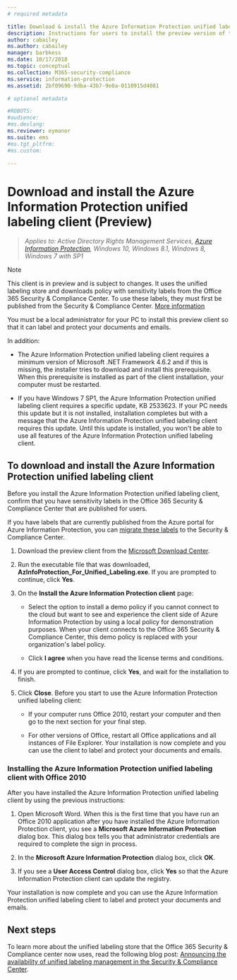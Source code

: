 ```yaml
---
# required metadata

title: Download & install the Azure Information Protection unified labeling client (Preview)
description: Instructions for users to install the preview version of the Azure Information Protection unified labeling client for Windows, so that you can classify and protect your documents and emails. 
author: cabailey
ms.author: cabailey
manager: barbkess
ms.date: 10/17/2018
ms.topic: conceptual
ms.collection: M365-security-compliance
ms.service: information-protection
ms.assetid: 2bf09690-9dba-43b7-9e0a-0110915d4081

# optional metadata

#ROBOTS:
#audience:
#ms.devlang:
ms.reviewer: eymanor
ms.suite: ems
#ms.tgt_pltfrm:
#ms.custom:

---
```


# Download and install the Azure Information Protection unified labeling client (Preview)

>*Applies to: Active Directory Rights Management Services, [Azure Information Protection](https://azure.microsoft.com/pricing/details/information-protection), Windows 10, Windows 8.1, Windows 8, Windows 7 with SP1*

> [!NOTE]
> This client is in preview and is subject to changes. It uses the unified labeling store and downloads policy with sensitivity labels from the Office 365 Security & Compliance Center. To use these labels, they must first be published from the Security & Compliance Center. [More information](https://techcommunity.microsoft.com/t5/Security-Privacy-and-Compliance/Announcing-the-availability-of-unified-labeling-management-in/ba-p/262492)

You must be a local administrator for your PC to install this preview client so that it can label and protect your documents and emails.

In addition:

- The Azure Information Protection unified labeling client requires a minimum version of Microsoft .NET Framework 4.6.2 and if this is missing, the installer tries to download and install this prerequisite. When this prerequisite is installed as part of the client installation, your computer must be restarted.

- If you have Windows 7 SP1, the Azure Information Protection unified labeling client requires a specific update, KB 2533623. If your PC needs this update but it is not installed, installation completes but with a message that the Azure Information Protection unified labeling client requires this update. Until this update is installed, you won't be able to use all features of the Azure Information Protection unified labeling client. 

## To download and install the Azure Information Protection unified labeling client

Before you install the Azure Information Protection unified labeling client, confirm that you have sensitivity labels in the Office 365 Security & Compliance Center that are published for users. 

If you have labels that are currently published from the Azure portal for Azure Information Protection, you can [migrate these labels](../configure-policy-migrate-labels.md) to the Security & Compliance Center.

1. Download the preview client from the [Microsoft Download Center](https://www.microsoft.com/en-us/download/details.aspx?id=57440).

2. Run the executable file that was downloaded, **AzInfoProtection_For_Unified_Labeling.exe**. If you are prompted to continue, click **Yes**.    

3. On the **Install the Azure Information Protection client** page:     
    - Select the option to install a demo policy if you cannot connect to the cloud but want to see and experience the client side of Azure Information Protection by using a local policy for demonstration purposes. When your client connects to the Office 365 Security & Compliance Center, this demo policy is replaced with your organization's label policy.

    - Click **I agree** when you have read the license terms and conditions.    

4. If you are prompted to continue, click **Yes**, and wait for the installation to finish.    

6. Click **Close**. Before you start to use the Azure Information Protection unified labeling client:    

    - If your computer runs Office 2010, restart your computer and then go to the next section for your final step.    
        
    - For other versions of Office, restart all Office applications and all instances of File Explorer. Your installation is now complete and you can use the client to label and protect your documents and emails.    

### Installing the Azure Information Protection unified labeling client with Office 2010

After you have installed the Azure Information Protection unified labeling client by using the previous instructions:

1. Open Microsoft Word. When this is the first time that you have run an Office 2010 application after you have installed the Azure Information Protection client, you see a **Microsoft Azure Information Protection** dialog box. This dialog box tells you that administrator credentials are required to complete the sign in process.

2. In the **Microsoft Azure Information Protection** dialog box, click **OK**.

3. If you see a **User Access Control** dialog box, click **Yes** so that the Azure Information Protection client can update the registry.

Your installation is now complete and you can use the Azure Information Protection unified labeling client to label and protect your documents and emails.

## Next steps

To learn more about the unified labeling store that the Office 365 Security & Compliance center now uses, read the following blog post: [Announcing the availability of unified labeling management in the Security & Compliance Center](https://techcommunity.microsoft.com/t5/Security-Privacy-and-Compliance/Announcing-the-availability-of-unified-labeling-management-in/ba-p/262492).

